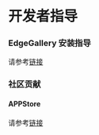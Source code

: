 开发者指导
=================

### EdgeGallery 安装指导

请参考[链接](https://gitee.com/edgegallery/platform-mgmt/blob/master/README.md)

### 社区贡献
#### APPStore
请参考[链接](https://gitee.com/edgegallery/docs/blob/master/Projects/APPSTORE/AppStore_Contribution.md)